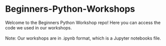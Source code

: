 # Beginners-Python-Workshops

Welcome to the Beginners Python Workshop repo! Here you can access the code we used in our workshops. </br> </br> Note: Our workshops are in .ipynb format, which is a Jupyter notebooks file.  
